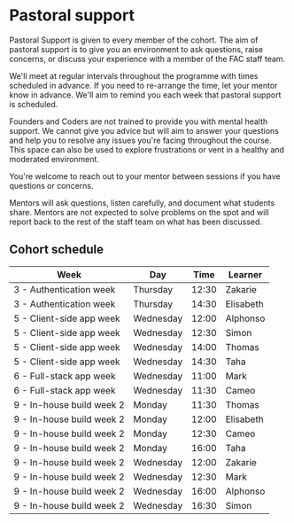 # Pastoral support

Pastoral Support is given to every member of the cohort. The aim of pastoral support is to give you an environment to ask questions, raise concerns, or discuss your experience with a member of the FAC staff team.

We'll meet at regular intervals throughout the programme with times scheduled in advance. If you need to re-arrange the time, let your mentor know in advance. We'll aim to remind you each week that pastoral support is scheduled.

Founders and Coders are not trained to provide you with mental health support. We cannot give you advice but will aim to answer your questions and help you to resolve any issues you're facing throughout the course. This space can also be used to explore frustrations or vent in a healthy and moderated environment.

You're welcome to reach out to your mentor between sessions if you have questions or concerns.

Mentors will ask questions, listen carefully, and document what students share. Mentors are not expected to solve problems on the spot and will report back to the rest of the staff team on what has been discussed.

## Cohort schedule

| Week                      | Day       | Time  | Learner   |
| ------------------------- | --------- | ----- | --------- |
| 3 - Authentication week   | Thursday  | 12:30 | Zakarie   |
| 3 - Authentication week   | Thursday  | 14:30 | Elisabeth |
| 5 - Client-side app week  | Wednesday | 12:00 | Alphonso  |
| 5 - Client-side app week  | Wednesday | 12:30 | Simon      |
| 5 - Client-side app week  | Wednesday | 14:00 | Thomas    |
| 5 - Client-side app week  | Wednesday | 14:30 | Taha      |
| 6 - Full-stack app week   | Wednesday | 11:00 | Mark     |
| 6 - Full-stack app week   | Wednesday | 11:30 | Cameo     |
| 9 - In-house build week 2 | Monday    | 11:30 | Thomas      |
| 9 - In-house build week 2 | Monday    | 12:00 | Elisabeth |
| 9 - In-house build week 2 | Monday    | 12:30 | Cameo  |
| 9 - In-house build week 2 | Monday    | 16:00 | Taha      |
| 9 - In-house build week 2 | Wednesday | 12:00 | Zakarie   |
| 9 - In-house build week 2 | Wednesday | 12:30 | Mark    |
| 9 - In-house build week 2 | Wednesday | 16:00 | Alphonso     |
| 9 - In-house build week 2 | Wednesday   | 16:30 | Simon     |
